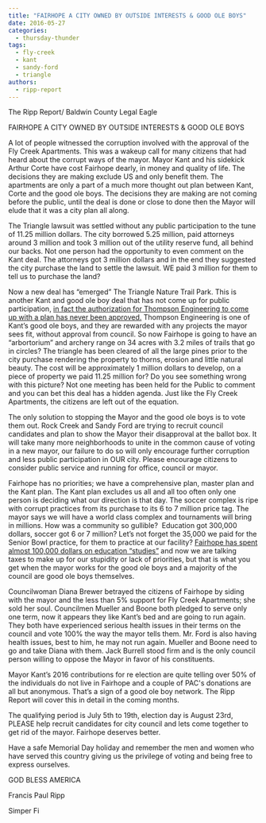 ```yaml
---
title: "FAIRHOPE A CITY OWNED BY OUTSIDE INTERESTS & GOOD OLE BOYS"
date: 2016-05-27
categories: 
  - thursday-thunder
tags: 
  - fly-creek
  - kant
  - sandy-ford
  - triangle
authors: 
  - ripp-report
---
```


The Ripp Report/ Baldwin County Legal Eagle

FAIRHOPE A CITY OWNED BY OUTSIDE INTERESTS & GOOD OLE BOYS

A lot of people witnessed the corruption involved with the approval of the Fly Creek Apartments. This was a wakeup call for many citizens that had heard about the corrupt ways of the mayor. Mayor Kant and his sidekick Arthur Corte have cost Fairhope dearly, in money and quality of life. The decisions they are making exclude US and only benefit them. The apartments are only a part of a much more thought out plan between Kant, Corte and the good ole boys. The decisions they are making are not coming before the public, until the deal is done or close to done then the Mayor will elude that it was a city plan all along.

The Triangle lawsuit was settled without any public participation to the tune of 11.25 million dollars. The city borrowed 5.25 million, paid attorneys around 3 million and took 3 million out of the utility reserve fund, all behind our backs. Not one person had the opportunity to even comment on the Kant deal. The attorneys got 3 million dollars and in the end they suggested the city purchase the land to settle the lawsuit. WE paid 3 million for them to tell us to purchase the land?

Now a new deal has “emerged” The Triangle Nature Trail Park. This is another Kant and good ole boy deal that has not come up for public participation, [in fact the authorization for Thompson Engineering to come up with a plan has never been approved.](https://thefairhopetimes.blogspot.com/2016/05/new-plan-for-dyas-triangle-property.html) Thompson Engineering is one of Kant’s good ole boys, and they are rewarded with any projects the mayor sees fit, without approval from council. So now Fairhope is going to have an “arbortorium” and archery range on 34 acres with 3.2 miles of trails that go in circles? The triangle has been cleared of all the large pines prior to the city purchase rendering the property to thorns, erosion and little natural beauty. The cost will be approximately 1 million dollars to develop, on a piece of property we paid 11.25 million for? Do you see something wrong with this picture? Not one meeting has been held for the Public to comment and you can bet this deal has a hidden agenda. Just like the Fly Creek Apartments, the citizens are left out of the equation.

The only solution to stopping the Mayor and the good ole boys is to vote them out. Rock Creek and Sandy Ford are trying to recruit council candidates and plan to show the Mayor their disapproval at the ballot box. It will take many more neighborhoods to unite in the common cause of voting in a new mayor, our failure to do so will only encourage further corruption and less public participation in OUR city. Please encourage citizens to consider public service and running for office, council or mayor.

Fairhope has no priorities; we have a comprehensive plan, master plan and the Kant plan. The Kant plan excludes us all and all too often only one person is deciding what our direction is that day. The soccer complex is ripe with corrupt practices from its purchase to its 6 to 7 million price tag. The mayor says we will have a world class complex and tournaments will bring in millions. How was a community so gullible?  Education got 300,000 dollars, soccer got 6 or 7 million? Let’s not forget the 35,000 we paid for the Senior Bowl practice, for them to practice at our facility? [Fairhope has spent almost 100,000 dollars on education “studies”](https://lagniappemobile.com/tax-districts-mean-millions-island-eastern-shore-schools/) and now we are talking taxes to make up for our stupidity or lack of priorities, but that is what you get when the mayor works for the good ole boys and a majority of the council are good ole boys themselves.

Councilwoman Diana Brewer betrayed the citizens of Fairhope by siding with the mayor and the less than 5% support for Fly Creek Apartments; she sold her soul. Councilmen Mueller and Boone both pledged to serve only one term, now it appears they like Kant’s bed and are going to run again. They both have experienced serious health issues in their terms on the council and vote 100% the way the mayor tells them. Mr. Ford is also having health issues, best to him, he may not run again. Mueller and Boone need to go and take Diana with them. Jack Burrell stood firm and is the only council person willing to oppose the Mayor in favor of his constituents.

Mayor Kant’s 2016 contributions for re election are quite telling over 50% of the individuals do not live in Fairhope and a couple of PAC's donations are all but anonymous. That’s a sign of a good ole boy network. The Ripp Report will cover this in detail in the coming months.

The qualifying period is July 5th to 19th, election day is August 23rd, PLEASE help recruit candidates for city council and lets come together to get rid of the mayor. Fairhope deserves better.

Have a safe Memorial Day holiday and remember the men and women who have served this country giving us the privilege of voting and being free to express ourselves.

GOD BLESS AMERICA

Francis Paul Ripp

Simper Fi
